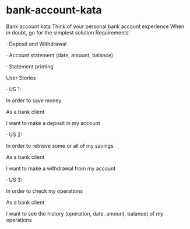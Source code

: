 # bank-account-kata
Bank account kata Think of your personal bank account experience When in doubt, go for the simplest solution Requirements

·       Deposit and Withdrawal

·       Account statement (date, amount, balance)

·       Statement printing

 

User Stories

·       US 1:

In order to save money

As a bank client

I want to make a deposit in my account

 

·       US 2:

In order to retrieve some or all of my savings

As a bank client

I want to make a withdrawal from my account

 

·       US 3:

In order to check my operations

As a bank client

I want to see the history (operation, date, amount, balance) of my operations
